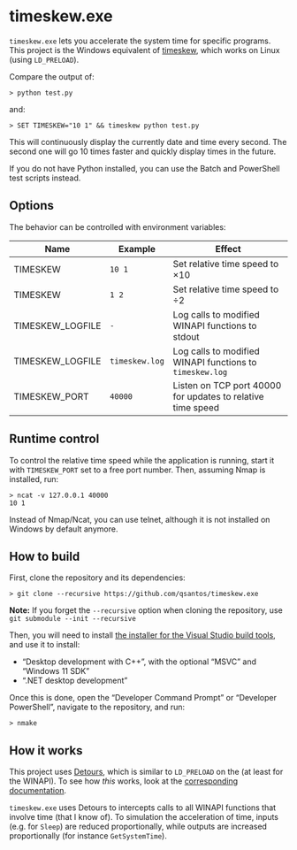 # timeskew.exe

`timeskew.exe` lets you accelerate the system time for specific programs.
This project is the Windows equivalent of [timeskew](https://github.com/vi/timeskew),
which works on Linux (using `LD_PRELOAD`).

Compare the output of:

```
> python test.py
```

and:

```
> SET TIMESKEW="10 1" && timeskew python test.py
```

This will continuously display the currently date and time every second.
The second one will go 10 times faster and quickly display times in the future.

If you do not have Python installed, you can use the Batch and PowerShell test scripts instead.

## Options

The behavior can be controlled with environment variables:

| Name             | Example        | Effect
| ----             | -------        | ------
| TIMESKEW         | `10 1`         | Set relative time speed to ×10
| TIMESKEW         | `1 2`          | Set relative time speed to ÷2
| TIMESKEW_LOGFILE | `-`            | Log calls to modified WINAPI functions to stdout
| TIMESKEW_LOGFILE | `timeskew.log` | Log calls to modified WINAPI functions to `timeskew.log` 
| TIMESKEW_PORT    | `40000`        | Listen on TCP port 40000 for updates to relative time speed

## Runtime control

To control the relative time speed while the application is running, start it with `TIMESKEW_PORT` set to a free port number.
Then, assuming Nmap is installed, run:

```
> ncat -v 127.0.0.1 40000
10 1
```

Instead of Nmap/Ncat, you can use telnet, although it is not installed on Windows by default anymore.

## How to build

First, clone the repository and its dependencies:

```
> git clone --recursive https://github.com/qsantos/timeskew.exe
```

**Note:**
If you forget the `--recursive` option when cloning the repository, use `git submodule --init --recursive`

Then, you will need to install
[the installer for the Visual Studio build tools](https://visualstudio.microsoft.com/downloads/#build-tools-for-visual-studio-2022),
and use it to install:

- “Desktop development with C++”, with the optional “MSVC” and “Windows 11 SDK”
- “.NET desktop development”

Once this is done, open the “Developer Command Prompt” or “Developer PowerShell”, navigate to the repository, and run:

```
> nmake
```

## How it works

This project uses [Detours](https://github.com/microsoft/Detours/),
which is similar to `LD_PRELOAD` on the (at least for the WINAPI).
To see how _this_ works, look at the [corresponding documentation](https://github.com/microsoft/Detours/wiki/OverviewInterception).

`timeskew.exe` uses Detours to intercepts calls to all WINAPI functions that involve time (that I know of).
To simulation the acceleration of time,
inputs (e.g. for `Sleep`) are reduced proportionally,
while outputs are increased proportionally (for instance `GetSystemTime`).
